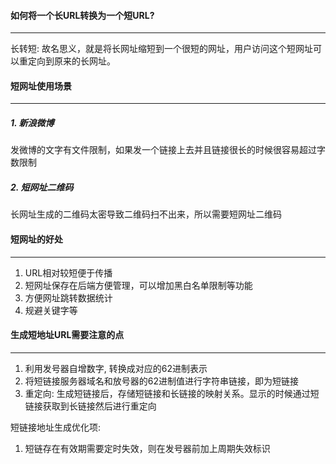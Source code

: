 #### 如何将一个长URL转换为一个短URL?

---

长转短: 故名思义，就是将长网址缩短到一个很短的网址，用户访问这个短网址可以重定向到原来的长网址。



#### 短网址使用场景

---

##### 1. 新浪微博

发微博的文字有文件限制，如果发一个链接上去并且链接很长的时候很容易超过字数限制

##### 2. 短网址二维码

长网址生成的二维码太密导致二维码扫不出来，所以需要短网址二维码



#### 短网址的好处

---

1. URL相对较短便于传播
2. 短网址保存在后端方便管理，可以增加黑白名单限制等功能
3. 方便网址跳转数据统计
4. 规避关键字等



#### 生成短地址URL需要注意的点

---

1. 利用发号器自增数字, 转换成对应的62进制表示
2. 将短链接服务器域名和放号器的62进制值进行字符串链接，即为短链接
3. 重定向: 生成短链接后，存储短链接和长链接的映射关系。显示的时候通过短链接获取到长链接然后进行重定向

短链接地址生成优化项:

1. 短链存在有效期需要定时失效，则在发号器前加上周期失效标识





















